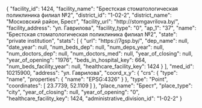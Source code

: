 {
    "facility_id": 1424,
    "facility_name": "Брестская стоматологическая поликлиника филиал №2",
    "district_id": "1-02-2",
    "district_name": "Московский район, Брест",
    "facility_url": "http:\/\/stomgavrilova.by\/",
    "facility_address": "ул. Гаврилова",
    "facility_type": "0",
    "ap_1": "37",
    "name": "Брестская стоматологическая поликлиника филиал №2",
    "state": "private institution",
    "stats": [
        {
            "url": "https:\/\/7gsp.by\/",
            "dep_name": null,
            "date_year": null,
            "num_beds_dep": null,
            "num_deps_year": null,
            "num_doctors_dep": null,
            "num_doctors_med": null,
            "year_of_closing": null,
            "year_of_opening": "1976",
            "beds_in_hospital_key": 664,
            "num_beds_facility_year": null,
            "healthcare_facility_key": 1424
        }
    ],
    "med_id": 10215900,
    "address": "ул. Гаврилова",
    "coord_x_y": {
        "crs": {
            "type": "name",
            "properties": {
                "name": "EPSG:4326"
            }
        },
        "type": "Point",
        "coordinates": [
            23.7739,
            52.1109
        ]
    },
    "place_name": "Брест",
    "place_type": "city",
    "year_of_closing": null,
    "year_of_opening": "0",
    "healthcare_facility_key": 1424,
    "administrative_division_id": "1-02-2"
}